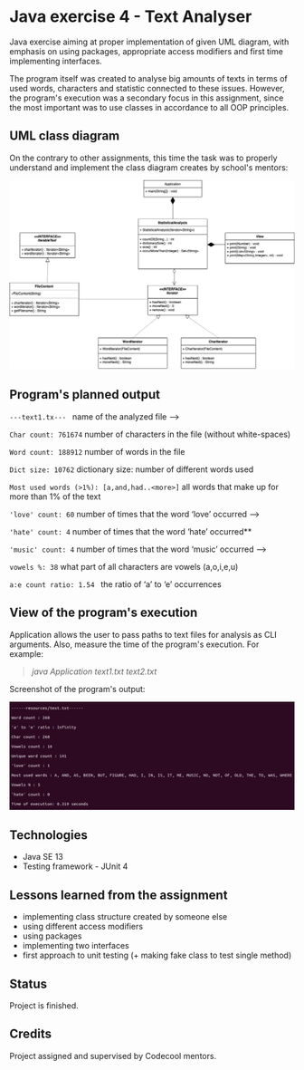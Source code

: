 # Java exercise 4 - Text Analyser

Java exercise aiming at proper implementation of given UML diagram, with emphasis on using packages, appropriate access modifiers and first time implementing interfaces.

The program itself was created to analyse big amounts of texts in terms of used words, characters and statistic connected to these issues. However, the program's execution was a secondary focus in this assignment, since the most important was to use classes in accordance to all OOP principles.

## UML class diagram

On the contrary to other assignments, this time the task was to properly understand and implement the class diagram creates by school's mentors:

!["Program UML diagram"](img/TextAnalayserJava.png)


## Program's planned output

`---text1.tx--- `    name of the analyzed file -->

`Char count: 761674`  number of characters in the file (without white-spaces)

`Word count: 188912`  number of words in the file

`Dict size: 10762`  dictionary size: number of different words used

`Most used words (>1%): [a,and,had..<more>]` all words that make up for more than 1% of the text

`'love' count: 60` number of times that the word ‘love’ occurred -->

`'hate' count: 4` number of times that the word ‘hate’ occurred**

`'music' count: 4` number of times that the word ‘music’ occurred -->

`vowels %: 38` what part of all characters are vowels (a,o,i,e,u)

`a:e count ratio: 1.54 ` the ratio of ‘a’ to ‘e’ occurrences

## View of the program's execution
Application allows the user to pass paths to text files for analysis as CLI arguments. Also, measure  the time of the program's execution. For example:

>  _java Application text1.txt text2.txt_

Screenshot of the program's output:

!["Program's output"](img/screen1.png)

## Technologies
* Java SE 13
* Testing framework - JUnit 4

## Lessons learned from the assignment
* implementing class structure created by someone else
* using different access modifiers
* using packages
* implementing two interfaces
* first approach to unit testing (+ making fake class to test single method)

## Status
Project is finished.

## Credits
Project assigned and supervised by Codecool mentors.
